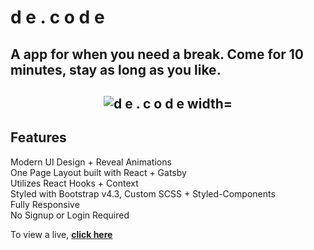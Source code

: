 # d e . c o d e
## A app for when you need a break. Come for 10 minutes, stay as long as you like.

<h2 align="center">
  <img src="https://github.com/cobidev/gatsby-simplefolio/blob/master/examples/example.gif" alt="d e . c o d e width="600px" />
  <br>
</h2>

## Features
Modern UI Design + Reveal Animations\
One Page Layout built with React + Gatsby\
Utilizes React Hooks + Context\
Styled with Bootstrap v4.3, Custom SCSS + Styled-Components\
Fully Responsive\
No Signup or Login Required

To view a live, **[click here](https://de-code.io/)**